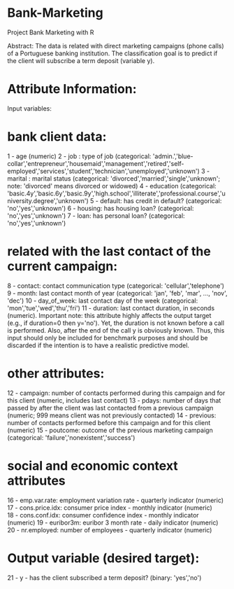 # Bank-Marketing
Project Bank Marketing with R


Abstract: The data is related with direct marketing campaigns (phone calls) of a Portuguese banking institution. 
          The classification goal is to predict if the client will subscribe a term deposit (variable y).


# Attribute Information:

Input variables:
# bank client data:
  1 - age (numeric)
  2 - job : type of job (categorical: 'admin.','blue-collar','entrepreneur','housemaid','management','retired','self-employed','services','student','technician','unemployed','unknown')
  3 - marital : marital status (categorical: 'divorced','married','single','unknown'; note: 'divorced' means divorced or widowed)
  4 - education (categorical: 'basic.4y','basic.6y','basic.9y','high.school','illiterate','professional.course','university.degree','unknown')
  5 - default: has credit in default? (categorical: 'no','yes','unknown')
  6 - housing: has housing loan? (categorical: 'no','yes','unknown')
  7 - loan: has personal loan? (categorical: 'no','yes','unknown')

# related with the last contact of the current campaign:
  8 - contact: contact communication type (categorical: 'cellular','telephone') 
  9 - month: last contact month of year (categorical: 'jan', 'feb', 'mar', ..., 'nov', 'dec')
  10 - day_of_week: last contact day of the week (categorical: 'mon','tue','wed','thu','fri')
  11 - duration: last contact duration, in seconds (numeric). Important note: this attribute highly affects the output target (e.g., if duration=0 then y='no'). Yet, the duration is not known before a call is performed. Also, after the end of the call y is obviously known. Thus, this input should only be included for benchmark purposes and should be discarded if the intention is to have a realistic predictive model.

# other attributes:
  12 - campaign: number of contacts performed during this campaign and for this client (numeric, includes last contact)
  13 - pdays: number of days that passed by after the client was last contacted from a previous campaign (numeric; 999 means client was not previously contacted)
  14 - previous: number of contacts performed before this campaign and for this client (numeric)
  15 - poutcome: outcome of the previous marketing campaign (categorical: 'failure','nonexistent','success')

# social and economic context attributes
  16 - emp.var.rate: employment variation rate - quarterly indicator (numeric)
  17 - cons.price.idx: consumer price index - monthly indicator (numeric)  
  18 - cons.conf.idx: consumer confidence index - monthly indicator (numeric) 
  19 - euribor3m: euribor 3 month rate - daily indicator (numeric)
  20 - nr.employed: number of employees - quarterly indicator (numeric)

# Output variable (desired target):
  21 - y - has the client subscribed a term deposit? (binary: 'yes','no')
